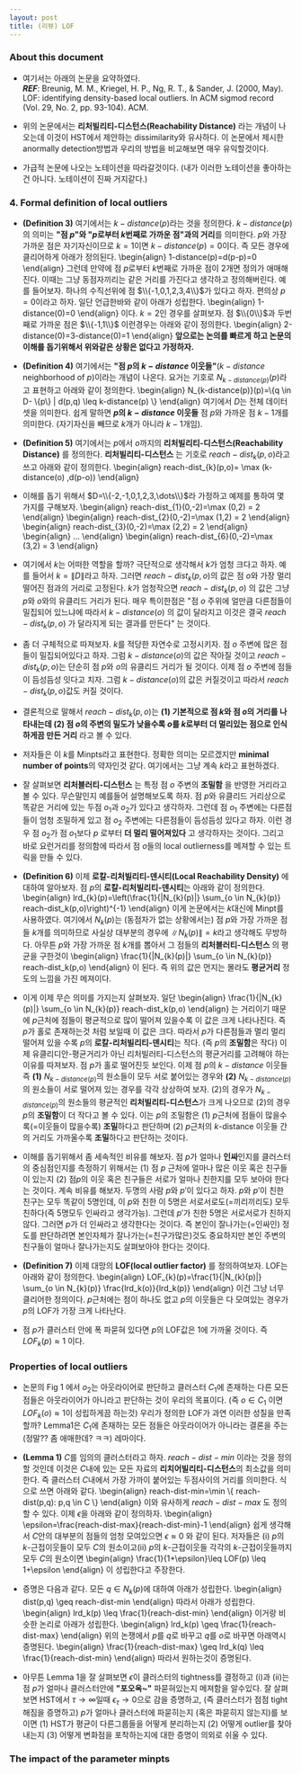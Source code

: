 ```yaml
---
layout: post 
title: (리뷰) LOF
---
```


### About this document 
- 여기서는 아래의 논문을 요약하였다. <br/>
***REF***: Breunig, M. M., Kriegel, H. P., Ng, R. T., & Sander, J. (2000, May). LOF: identifying density-based local outliers. In ACM sigmod record (Vol. 29, No. 2, pp. 93-104). ACM.

- 위의 논문에서는 **리처빌리티-디스턴스(Reachability Distance)** 라는 개념이 나오는데 이것이 HST에서 제안하는 dissimilarity와 유사하다. 이 논문에서 제시한 anormally detection방법과 우리의 방법을 비교해보면 매우 유익할것이다. 

- 가급적 논문에 나오는 노테이션을 따라갈것이다. (내가 이러한 노테이션을 좋아하는건 아니다. 노테이션이 진짜 거지같다.) 

### 4. Formal definition of local outliers 
- **(Definition 3)** 여기에서는 $k-distance(p)$라는 것을 정의한다. $k-distance(p)$의 의미는 **"점 $p$"와 "$p$로부터 $k$번째로 가까운 점"과의 거리**를 의미한다. $p$와 가장 가까운 점은 자기자신이므로 $k=1$이면 $k-distance(p)=0$이다. 즉 모든 경우에 클리어하게 아래가 정의된다. 
\begin{align}
1-distance(p)=d(p-p)=0
\end{align}
그런데 만약에 점 $p$로부터 $k$번째로 가까운 점이 2개면 정의가 애매해진다. 이때는 그냥 동점자끼리는 같은 거리를 가진다고 생각하고 정의해버린다. 예를 들어보자. 하나의 수직선위에 점 $\\{-1,0,1,2,3,4\\}$가 있다고 하자. 편의상 $p=0$이라고 하자. 일단 언급한바와 같이 아래가 성립한다. 
\begin{align}
1-distance(0)=0
\end{align}
이다. $k=2$인 경우를 살펴보자. 점 $\\{0\\}$과 두번째로 가까운 점은 $\\{-1,1\\}$ 이런경우는 아래와 같이 정의한다. 
\begin{align}
2-distance(0)=3-distance(0)=1
\end{align}
**앞으로는 논의를 빠르게 하고 논문의 이해를 돕기위해서 위와같은 상황은 없다고 가정하자.**

- **(Definition 4)** 여기에서는 **"점 $p$의 $k-distance$ 이웃들"**($k-distance$ neighborhood of $p$)이라는 개념이 나온다. 요거는 기호로 $N_{k-distance(p)}(p)$라고 표현하고 아래와 같이 정의한다.
\begin{align}
N_{k-distance(p)}(p)=\\{q \in D- \\{p\\} | d(p,q) \leq k-distance(p) \\} 
\end{align}
여기에서 $D$는 전체 데이터셋을 의미한다. 쉽게 말하면 **$p$의 $k-distance$ 이웃들** 점 $p$와 가까운 점 $k-1$개를 의미한다. (자기자신을 빼므로 $k$개가 아니라 $k-1$개임).

- **(Definition 5)** 여기에서는 $p$에서 $o$까지의 **리처빌리티-디스턴스(Reachability Distance)** 를 정의한다. **리처빌리티-디스턴스** 는 기호로 $reach-dist_{k}(p,o)$라고 쓰고 아래와 같이 정의한다. 
\begin{align}
reach-dist_{k}(p,o)= \max (k-distance(o) ,d(p-o)) 
\end{align}

- 이해를 돕기 위해서 $D=\\{-2,-1,0,1,2,3,\dots\\}$라 가정하고 예제를 통하여 몇 가지를 구해보자. 
\begin{align}
reach-dist_{1}(0,-2)=\max (0,2) = 2 
\end{align}
\begin{align}
reach-dist_{2}(0,-2)=\max (1,2) = 2 
\end{align}
\begin{align}
reach-dist_{3}(0,-2)=\max (2,2) = 2 
\end{align}
\begin{align}
...
\end{align}
\begin{align}
reach-dist_{6}(0,-2)=\max (3,2) = 3 
\end{align}

- 여기에서 $k$는 어떠한 역할을 할까? 극단적으로 생각해서 $k$가 엄청 크다고 하자. 예를 들어서 $k=\|D\|$라고 하자. 그러면 $reach-dist_{k}(p,o)$의 값은 점 $o$와 가장 멀리 떨어진 점과의 거리로 고정된다. $k$가 엄청작으면 $reach-dist_{k}(p,o)$ 의 값은 그냥 $p$와 $o$와의 유클리드 거리가 된다. 매우 특이한점은 "점 $o$ 주위에 얼만큼 다른점들이 밀집되어 있느냐에 따라서 $k-distance(o)$ 의 값이 달라지고 이것은 결국 $reach-dist_{k}(p,o)$ 가 달라지게 되는 결과를 만든다" 는 것이다. 

- 좀 더 구체적으로 따져보자. $k$를 적당한 자연수로 고정시키자. 점 $o$ 주변에 많은 점들이 밀집되어있다고 하자. 그럼 $k-distance(o)$의 값은 작아질 것이고 $reach-dist_{k}(p,o)$는 단순히 점 $p$와 $o$의 유클리드 거리가 될 것이다. 이제 점 $o$ 주변에 점들이 듬성듬성 잇다고 치자. 그럼 $k-distance(o)$의 값은 커질것이고 따라서 $reach-dist_{k}(p,o)$값도 커질 것이다. 

- 결론적으로 말해서 $reach-dist_{k}(p,o)$는 **(1) 기본적으로 점 $k$와 점 $o$의 거리를 나타내는데 (2) 점 $o$의 주변의 밀도가 낮을수록 $o$를 $k$로부터 더 멀리있는 점으로 인식하게끔 만든 거리** 라고 볼 수 있다. 

- 저자들은 이 $k$를 Minpts라고 표현한다. 정확한 의미는 모르겠지만 **minimal number of points**의 약자인것 같다. 여기에서는 그냥 계속 $k$라고 표현하겠다. 

- 잘 살펴보면 **리처블러티-디스턴스** 는 특정 점 $o$ 주변의 **조밀함** 을 반영한 거리라고 볼 수 있다. 무슨말인지 예를들어 설명해보도록 하자. 점 $p$와 유클리드 거리상으로 똑같은 거리에 있는 두점 $o_1$과 $o_2$가 있다고 생각하자. 그런데 점 $o_1$ 주변에는 다른점들이 엄청 조밀하게 있고 점 $o_2$ 주변에는 다른점들이 듬성듬성 있다고 하자. 이런 경우 점 $o_2$가 점 $o_1$보다 $p$ 로부터 **더 멀리 떨어져있다** 고 생각하자는 것이다. 그리고 바로 요런거리를 정의함에 따라서 점 $o$들의 local outlierness를 메져할 수 있는 트릭을 만들 수 있다. 

- **(Definition 6)** 이제 **로칼-리처빌리티-덴시티(Local Reachability Density)** 에 대하여 알아보자. 점 $p$의 **로칼-리처빌리티-덴시티**는 아래와 같이 정의한다. 
\begin{align}
lrd_{k}(p)=\left(\frac{1}{\|N_{k}(p)\|} \sum_{o \in N_{k}(p)} reach-dist_k(p,o)\right)^{-1}
\end{align}
이게 논문에서는 $k$대신에 Minpt를 사용하였다. 여기에서 $N_{k}(p)$는 (동점자가 없는 상황에서는) 점 $p$와 가장 가까운 점들 $k$개를 의미하므로 사실상 대부분의 경우에 $\|N_{k}(p)\|=k$라고 생각해도 무방하다. 아무튼 $p$와 가장 가까운 점 $k$개를 뽑아서 그 점들의 **리처블러티-디스턴스** 의 평균을 구한것이 
\begin{align}
\frac{1}{\|N_{k}(p)\|} \sum_{o \in N_{k}(p)} reach-dist_k(p,o)
\end{align}
이 된다. 즉 위의 값은 먼지는 몰라도 **평균거리** 정도의 느낌을 가진 메져이다. 

- 이게 이제 무슨 의미를 가지는지 살펴보자. 일단 
\begin{align}
\frac{1}{\|N_{k}(p)\|} \sum_{o \in N_{k}(p)} reach-dist_k(p,o)
\end{align}
는 거리이기 때문에 $p$근처에 점들이 평균적으로 많이 떨어져 있을수록 이 값은 크게 나타나진다. 즉 $p$가 홀로 존재하는것 처럼 보일때 이 값은 크다. 따라서 $p$가 다른점들과 멀리 멀리 떨어져 있을 수록 $p$의 **로칼-리처빌리티-덴시티**는 작다. (즉 $p$의 **조밀함**은 작다) 이제 유클리디안-평균거리가 아닌 리처빌러티-디스턴스의 평균거리를 고려해야 하는 이유를 따져보자. 점 $p$가 홀로 떨어진듯 보인다. 이제 점 $p$의 $k-distance$ 이웃들 즉 **(1)** $N_{k-distance(p)}$의 원소들이 모두 서로 붙어있는 경우와 **(2)** $N_{k-distance(p)}$의 원소들이 서로 떨어져 있는 경우를 각각 상상하여 보자. (2)의 경우가 $N_{k-distance(p)}$의 원소들의 평균적인 **리처빌리티-디스턴스**가 크게 나오므로 (2)의 경우 $p$의 **조밀함**이 더 작다고 볼 수 있다. 이는 $p$의 조밀함은 (1) $p$근처에 점들이 많을수록(=이웃들이 많을수록) **조밀**하다고 판단하며 (2) $p$근처의 $k$-distance 이웃들 간의 거리도 가까울수록 **조밀**하다고 판단하는 것이다. 

- 이해를 돕기위해서 좀 세속적인 비유를 해보자. 점 $p$가 얼마나 **인싸**인지를 클러스터의 중심점인지를 측정하기 위해서는 (1) 점 $p$ 근처에 얼마나 많은 이웃 혹은 친구들이 있는지 (2) 점$p$의 이웃 혹은 친구들은 서로가 얼마나 친한지를 모두 보아야 한다는 것이다. 계속 비유를 해보자. 두명의 사람 $p$와 $p'$이 있다고 하자. $p$와 $p'$이 친한 친구는 모두 똑같이 5명인데, 이 $p$와 친한 이 5명은 서로서로도(=끼리끼리도) 모두 친하다(즉 5명모두 인싸라고 생각가능). 그런데 $p'$가 친한 5명은 서로서로가 친하지 않다. 그러면 $p$가 더 인싸라고 생각한다는 것이다. 즉 본인이 잘나가는(=인싸인) 정도를 판단하려면 본인자체가 잘나가는(=친구가많은)것도 중요하지만 본인 주변의 친구들이 얼마나 잘나가는지도 살펴보아야 한다는 것이다. 

- **(Definition 7)** 이제 대망의 **LOF(local outlier factor)** 를 정의하여보자. LOF는 아래와 같이 정의한다. 
\begin{align}
LOF_{k}(p)=\frac{1}{\|N_{k}(p)\|} \sum_{o \in N_{k}(p)} \frac{lrd_k(o)}{lrd_k(p)}
\end{align}
이건 그냥 너무 클리어한 정의이다. $p$근처에는 점이 하나도 없고 $p$의 이웃들은 다 모여있는 경우가 $p$의 LOF가 가장 크게 나타난다. 

- 점 $p$가 클러스터 안에 폭 파묻혀 있다면 $p$의 LOF값은 1에 가까울 것이다. 즉 $LOF_{k}(p) \approx 1$ 이다. 

### Properties of local outliers 

- 논문의 Fig 1 에서 $o_2$는 아웃라이어로 판단하고 클러스터 $C_1$에 존재하는 다른 모든점들은 아웃라이어가 아니라고 판단하는 것이 우리의 목표이다. (즉 $o \in C_1$ 이면 $LOF_k(o) \approx 1$이 성립하게끔 하는것) 우리가 정의한 LOF가 과연 이러한 성질을 만족할까? Lemma1은 $C_1$에 존재하는 모든 점들은 아웃라이어가 아니라는 결론을 주는(정말?? 좀 애매한데? ㅋㅋ) 레마이다. 

- **(Lemma 1)** $C$를 임의의 클러스터라고 하자. $reach-dist-min$ 이라는 것을 정의할 것인데 이것은 $C$내에 있는 모든 자료의 **리치어빌리티-디스턴스**의 최소값을 의미한다. 즉 클러스터 $C$내에서 가장 가까이 붙어있는 두점사이의 거리를 의미한다. 식으로 쓰면 아래와 같다. 
\begin{align}
reach-dist-min=\min \\{ reach-dist(p,q): p,q \in C \\}
\end{align}
이와 유사하게 $reach-dist-max$ 도 정의할 수 있다. 이제 $\epsilon$을 아래와 같이 정의하자. 
\begin{align}
\epsilon=\frac{reach-dist-max}{reach-dist-min}-1
\end{align}
쉽게 생각해서 $C$안의 대부분의 점들의 엄청 모여있으면 $\epsilon \approx 0$ 와 같이 된다. 저자들은 (i) $p$의 $k$-근접이웃들이 모두 $C$의 원소이고(ii) $p$의 $k$-근접이웃들 각각의 $k$-근접이웃들까지 모두 $C$의 원소이면 
\begin{align}
\frac{1}{1+\epsilon}\leq LOF(p) \leq 1+\epsilon
\end{align}
이 성립한다고 주장한다. 

- 증명은 다음과 같다. 모든 $q \in N_k(p)$에 대하여 아래가 성립한다. 
\begin{align}
dist(p,q) \geq reach-dist-min
\end{align}
따라서 아래가 성립한다. 
\begin{align}
lrd_k(p) \leq \frac{1}{reach-dist-min}
\end{align}
이거랑 비슷한 논리로 아래가 성립한다. 
\begin{align}
lrd_k(p) \geq \frac{1}{reach-dist-max} 
\end{align}
위의 논쟁에서 $p$를 $q$로 바꾸고 $q$를 $o$로 바꾸면 아래역시 증명된다. 
\begin{align}
\frac{1}{reach-dist-max} \geq lrd_k(q) \leq \frac{1}{reach-dist-min}
\end{align}
따라서 원하는것이 증명된다. 

- 아무튼 Lemma 1을 잘 살펴보면 $\epsilon$이 클러스터의 tightness를 결정하고 (i)과 (ii)는 점 $p$가 얼마나 클러스터안에 **"포오옥~"** 파묻혀있는지 메져함을 알수있다. 잘 살펴보면 HST에서 $\tau \to \infty$일때 $\epsilon_{\tau} \to 0$으로 감을 증명하고, (즉 클러스터가 점점 tight해짐을 증명하고) $p$가 얼마나 클러스터에 파묻히는지 (혹은 파묻히지 않는지)를 보이면 (1) HST가 평균이 다른그룹들을 어떻게 분리하는지 (2) 어떻게 outlier를 찾아내는지 (3) 어떻게 변화점을 포착하는지에 대한 증명이 의외로 쉬울 수 있다. 



### The impact of the parameter minpts 

